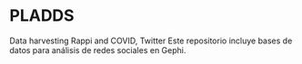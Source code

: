 # PLADDS
Data harvesting Rappi and COVID, Twitter
Este repositorio incluye bases de datos para análisis de redes sociales en Gephi.
